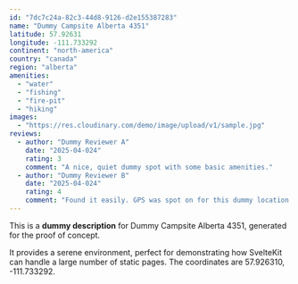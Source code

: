 ```yaml
---
id: "7dc7c24a-82c3-44d8-9126-d2e155387283"
name: "Dummy Campsite Alberta 4351"
latitude: 57.92631
longitude: -111.733292
continent: "north-america"
country: "canada"
region: "alberta"
amenities:
  - "water"
  - "fishing"
  - "fire-pit"
  - "hiking"
images:
  - "https://res.cloudinary.com/demo/image/upload/v1/sample.jpg"
reviews:
  - author: "Dummy Reviewer A"
    date: "2025-04-024"
    rating: 3
    comment: "A nice, quiet dummy spot with some basic amenities."
  - author: "Dummy Reviewer B"
    date: "2025-04-024"
    rating: 4
    comment: "Found it easily. GPS was spot on for this dummy location."
---
```


This is a **dummy description** for Dummy Campsite Alberta 4351, generated for the proof of concept.

It provides a serene environment, perfect for demonstrating how SvelteKit can handle a large number of static pages. The coordinates are 57.926310, -111.733292.
